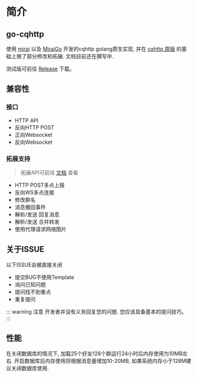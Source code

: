 # 简介

## go-cqhttp

使用 [mirai](https://github.com/mamoe/mirai) 以及 [MiraiGo](https://github.com/Mrs4s/MiraiGo) 开发的cqhttp golang原生实现, 并在 [cqhttp 原版](https://github.com/richardchien/coolq-http-api) 的基础上做了部分修改和拓展.
文档目前还在撰写中.

测试版可前往 [Release](https://github.com/Mrs4s/go-cqhttp/releases) 下载。

## 兼容性

### 接口
- HTTP API
- 反向HTTP POST
- 正向Websocket
- 反向Websocket

### 拓展支持
> 拓展API可前往 [文档](docs/cqhttp.md) 查看
- HTTP POST多点上报
- 反向WS多点连接
- 修改群名
- 消息撤回事件
- 解析/发送 回复消息
- 解析/发送 合并转发
- 使用代理请求网络图片

## 关于ISSUE

以下ISSUE会被直接关闭
- 提交BUG不使用Template
- 询问已知问题
- 提问找不到重点
- 重复提问

::: warning 注意
开发者并没有义务回复您的问题. 您应该具备基本的提问技巧。
:::

## 性能

在关闭数据库的情况下, 加载25个好友128个群运行24小时后内存使用为10MB左右. 开启数据库后内存使用将根据消息量增加10-20MB, 如果系统内存小于128M建议关闭数据库使用. 
